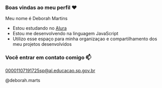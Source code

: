 ### Boas vindas ao meu perfil ❤️

Meu nome é Deborah Martins 

- Estou estudando no [Alura](https:\\www.alura.com.br)
- Estou me desenvolvendo na linguagem JavaScript
- Utilizo esse espaço para minha organizaçao e compartilhamento dos meu projetos desenvolvidos 

### Você entrar em contato comigo 📫

00001107191725sp@al.educacao.sp.gov.br

@deborah.marts


